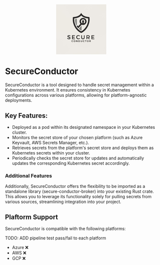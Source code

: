 <p align="center">
  <img align="center" width="33%" src="./docs/images/secure-conductor.png" >
</p>

# SecureConductor
SecureConductor is a tool designed to handle secret management within a Kubernetes environment. It ensures consistency in Kubernetes configurations across various platforms, allowing for platform-agnostic deployments.

## Key Features:

- Deployed as a pod within its designated namespace in your Kubernetes cluster.
- Monitors the secret store of your chosen platform (such as Azure Keyvault, AWS Secrets Manager, etc.).
- Retrieves secrets from the platform's secret store and deploys them as Kubernetes secrets within your cluster.
- Periodically checks the secret store for updates and automatically updates the corresponding Kubernetes secret accordingly.

### Additional Features
Additionally, SecureConductor offers the flexibility to be imported as a standalone library (secure-conductor-broker) into your existing Rust crate. This allows you to leverage its functionality solely for pulling secrets from various sources, streamlining integration into your project.

## Plaftorm Support
SecureConductor is compatible with the following platforms:

<!----> TODO: ADD pipeline test pass/fail to each platform
- Azure :x:
- AWS :x:
- GCP :x:
